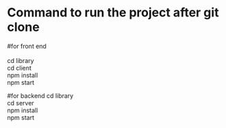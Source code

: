 # Command to run the project after git clone
#for front end <br />  
cd library <br /> 
cd client <br /> 
npm install <br /> 
npm start<br /> 

#for backend
cd library <br /> 
cd server <br /> 
npm install <br /> 
npm start<br /> 

